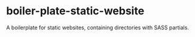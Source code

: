 # boiler-plate-static-website
A boilerplate for static websites, containing directories with SASS partials.
